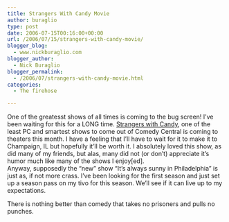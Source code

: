 ```yaml
---
title: Strangers With Candy Movie
author: buraglio
type: post
date: 2006-07-15T00:16:00+00:00
url: /2006/07/15/strangers-with-candy-movie/
blogger_blog:
  - www.nickburaglio.com
blogger_author:
  - Nick Buraglio
blogger_permalink:
  - /2006/07/strangers-with-candy-movie.html
categories:
  - The firehose

---
```

One of the greatesst shows of all times is coming to the bug screen! I&#8217;ve been waiting for this for a LONG time. [Strangers with Candy][1], one of the least PC and smartest shows to come out of Comedy Central is coming to theaters this month. I have a feeling that I&#8217;ll have to wait for it to make it to Champaign, IL but hopefully it&#8217;ll be worth it. I absolutely loved this show, as did many of my friends, but alas, many did not (or don&#8217;t) appreciate it&#8217;s humor much like many of the shows I enjoy[ed].  
Anyway, supposedly the &#8220;new&#8221; show &#8220;It&#8217;s always sunny in Philadelphia&#8221; is just as, if not more crass. I&#8217;ve been looking for the first season and just set up a season pass on my tivo for this season. We&#8217;ll see if it can live up to my expectations.

There is nothing better than comedy that takes no prisoners and pulls no punches.

 [1]: http://strangerswithcandymovie.com/